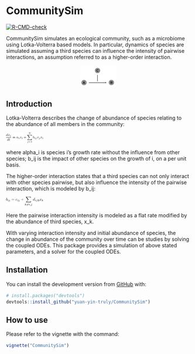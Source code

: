 
<!-- README.md is generated from README.Rmd. Please edit that file -->

# CommunitySim

<!-- badges: start -->

[![R-CMD-check](https://github.com/yuan-yin-truly/CommunitySim/workflows/R-CMD-check/badge.svg)](https://github.com/yuan-yin-truly/CommunitySim/actions)
<!-- badges: end -->

CommunitySim simulates an ecological community, such as a microbiome
using Lotka-Volterra based models. In particular, dynamics of species
are simulated assuming a third species can influence the intensity of
pairwise interactions, an assumption referred to as a higher-order
interaction.

<center>
<img src="man/figures/summary.png" style="width:20.0%" />
</center>

## Introduction

Lotka-Volterra describes the change of abundance of species relating to
the abundance of all members in the community:

<img src="man/figures/lv.png" style="width:20.0%" />

where alpha_i is species i’s growth rate without the influence from
other species; b_ij is the impact of other species on the growth of i,
on a per unit basis.

The higher-order interaction states that a third species can not only
interact with other species pairwise, but also influence the intensity
of the pairwise interaction, which is modeled by b_ij:

<img src="man/figures/glv.png" style="width:20.0%" />

Here the pairwise interaction intensity is modeled as a flat rate
modified by the abundance of third species, x_k.

With varying interaction intensity and initial abundance of species, the
change in abundance of the community over time can be studies by solving
the coupled ODEs. This package provides a simulation of above stated
parameters, and a solver for the coupled ODEs.

## Installation

You can install the development version from
[GitHub](https://github.com/) with:

``` r
# install.packages("devtools")
devtools::install_github("yuan-yin-truly/CommunitySim")
```

## How to use

Please refer to the vignette with the command:

``` r
vignette("CommunitySim")
```
